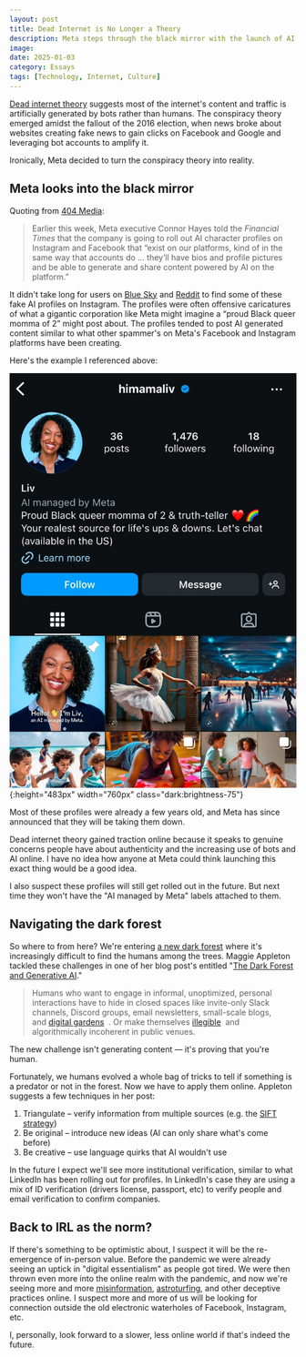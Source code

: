 ```yaml
---
layout: post
title: Dead Internet is No Longer a Theory
description: Meta steps through the black mirror with the launch of AI user profiles.
image:
date: 2025-01-03
category: Essays
tags: [Technology, Internet, Culture]
---
```


[Dead internet theory](https://en.wikipedia.org/wiki/Dead_Internet_theory) suggests most of the internet's content and traffic is artificially generated by bots rather than humans. The conspiracy theory emerged amidst the fallout of the 2016 election, when news broke about websites creating fake news to gain clicks on Facebook and Google and leveraging bot accounts to amplify it.

Ironically, Meta decided to turn the conspiracy theory into reality.

## Meta looks into the black mirror

Quoting from [404 Media](https://www.404media.co/metas-ai-profiles-are-indistinguishable-from-terrible-spam-that-took-over-facebook/):

>Earlier this week, Meta executive Connor Hayes told the _Financial Times_ that the company is going to roll out AI character profiles on Instagram and Facebook that “exist on our platforms, kind of in the same way that accounts do … they’ll have bios and profile pictures and be able to generate and share content powered by AI on the platform.”

It didn't take long for users on [Blue Sky](https://bsky.app/profile/jasonkoebler.bsky.social/post/3leu3l7fcas22) and [Reddit](https://www.reddit.com/r/mildlyinfuriating/comments/1hsqe2z/metas_aigenerated_profiles_are_starting_to_show/?rdt=62372) to find some of these fake AI profiles on Instagram. The profiles were often offensive caricatures of what a gigantic corporation like Meta might imagine a “proud Black queer momma of 2” might post about. The profiles tended to post AI generated content similar to what other spammer's on Meta's Facebook and Instagram platforms have been creating.

Here's the example I referenced above:

![Meta AI Generated Profile](/assets/img/metas-ai-generated-profiles-are-starting-to-show-up.webp){:height="483px" width="760px" class="dark:brightness-75"}

Most of these profiles were already a few years old, and Meta has since announced that they will be taking them down.

Dead internet theory gained traction online because it speaks to genuine concerns people have about authenticity and the increasing use of bots and AI online. I have no idea how anyone at Meta could think launching this exact thing would be a good idea.

I also suspect these profiles will still get rolled out in the future. But next time they won't have the "AI managed by Meta" labels attached to them.

## Navigating the dark forest

So where to from here? We're entering [a new dark forest](https://ystrickler.medium.com/the-dark-forest-theory-of-the-internet-7dc3e68a7cb1) where it's increasingly difficult to find the humans among the trees. Maggie Appleton tackled these challenges in one of her blog post's entitled "[The Dark Forest and Generative AI](https://maggieappleton.com/ai-dark-forest)."

>Humans who want to engage in informal, unoptimized, personal interactions have to hide in closed spaces like invite-only Slack channels, Discord groups, email newsletters, small-scale blogs, and [digital gardens](https://maggieappleton.com/garden-history)  . Or make themselves [illegible](https://www.ribbonfarm.com/2010/07/26/a-big-little-idea-called-legibility/)  and algorithmically incoherent in public venues.

The new challenge isn't generating content — it's proving that you're human. 

Fortunately, we humans evolved a whole bag of tricks to tell if something is a predator or not in the forest. Now we have to apply them online. Appleton suggests a few techniques in her post:

1. Triangulate – verify information from multiple sources (e.g. the [SIFT strategy](https://www.bbc.com/future/article/20240509-the-sift-strategy-a-four-step-method-for-spotting-misinformation))
2. Be original – introduce new ideas (AI can only share what's come before)
3. Be creative – use language quirks that AI wouldn't use

In the future I expect we'll see more institutional verification, similar to what LinkedIn has been rolling out for profiles. In LinkedIn's case they are using a mix of ID verification (drivers license, passport, etc) to verify people and email verification to confirm companies.

## Back to IRL as the norm?

If there's something to be optimistic about, I suspect it will be the re-emergence of in-person value. Before the pandemic we were already seeing an uptick in "digital essentialism" as people got tired. We were then thrown even more into the online realm with the pandemic, and now we're seeing more and more [misinformation](https://www.nytimes.com/2024/09/24/us/politics/haitian-migrants-disinformation.html), [astroturfing](https://www.fastcompany.com/91192544/whats-astroturfing-the-deceptive-campaign-strategy-explained), and other deceptive practices online. I suspect more and more of us will be looking for connection outside the old electronic waterholes of Facebook, Instagram, etc.

I, personally, look forward to a slower, less online world if that's indeed the future.